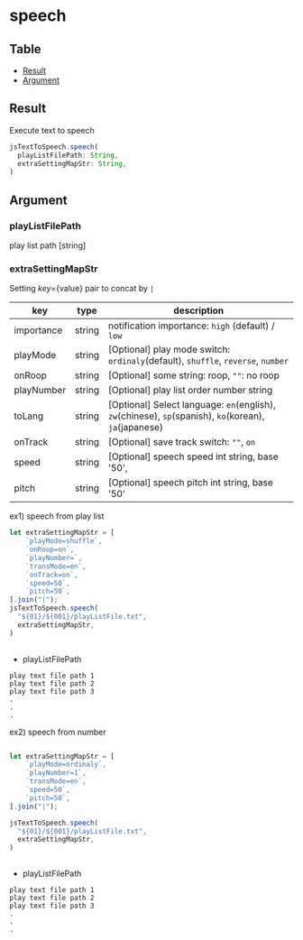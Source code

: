 # speech

Table
-----------------

* [Result](#result)
* [Argument](#argument)


## Result

Execute text to speech


```js.js
jsTextToSpeech.speech(  
  playListFilePath: String,    
  extraSettingMapStr: String,  
)

```

## Argument

### playListFilePath

play list path [string]

### extraSettingMapStr

Setting ${key}=${value} pair to concat by `|`

| key | type | description |
| -------- | -------- | -------- |
| importance | string | notification importance: `high` (default) / `low`
| playMode | string | [Optional] play mode switch: `ordinaly`(default), `shuffle`, `reverse`, `number` |
| onRoop | string | [Optional] some string: roop, `""`: no roop |
| playNumber | string | [Optional] play list order number  string |
| toLang | string | [Optional] Select language: `en`(english), `zw`(chinese), `sp`(spanish), `ko`(korean), `ja`(japanese) |
| onTrack | string | [Optional] save track switch: `""`, `on` |
| speed | string | [Optional] speech speed int string, base '50',  |
| pitch | string | [Optional] speech pitch int string, base '50' |


ex1) speech from play list 

```js.js
let extraSettingMapStr = [
	`playMode=shuffle`,
	`onRoop=on`,
	`playNumber=`,
	`transMode=en`,
	`onTrack=on`,
	`speed=50`,
	`pitch=50`,
].join("|");
jsTextToSpeech.speech(  
  "${01}/${001}/playListFile.txt",    
  extraSettingMapStr,  
)
  
```

- playListFilePath

```
play text file path 1
play text file path 2
play text file path 3
.
.
.
```

ex2) speech from number


```js.js

let extraSettingMapStr = [
	`playMode=ordinaly`,
	`playNumber=1`,
	`transMode=en`,
	`speed=50`,
	`pitch=50`,
].join("|");

jsTextToSpeech.speech(  
  "${01}/${001}/playListFile.txt",    
  extraSettingMapStr,  
)
  
```

- playListFilePath

```
play text file path 1
play text file path 2
play text file path 3
.
.
.
```
